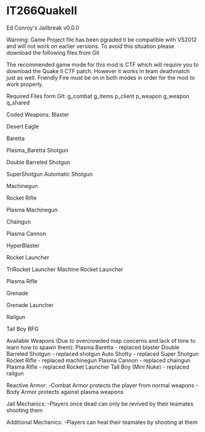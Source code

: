 IT266QuakeII
============
Ed Conroy's Jailbreak v0.0.0

Warning: Game Project file has been pgraded ti be compatible with VS2012 and will not work
on earlier versions.  To avoid this situation please download the following files from Git

The recommended game mode for this mod is CTF which will require you to download the Quake II
CTF patch.  However it works in team deathmatch just as well.  Friendly Fire must be on in both modes
in order for the mod to work properly.

Required Files form Git:
g_combat
g_items
p_client
p_weapon
g_weapon
q_shared

Coded Weapons:
Blaster

Desert Eagle

Baretta

Plasma_Baretta
Shotgun

Double Barreled Shotgun

SuperShotgun
Automatic Shotgun

Machinegun

Rocket Rifle

Plasma Machinegun

Chaingun

Plasma Cannon

HyperBlaster

Rocket Launcher

TriRocket Launcher
Machine Rocket Launcher

Plasma Rifle

Grenade

Grenade Launcher

Railgun

Tall Boy
BFG

Available Weapons (Due to overcrowded map concerns and lack of time to learn how to spawn them):
Plasma Baretta - replaced blaster
Double Barreled Shotgun - replaced shotgun
Auto Shotty - replaced Super Shotgun
Rocket Rifle - replaced machinegun
Plasma Cannon - replaced chaingun
Plasma Rifle - replaced Rocket Launcher
Tall Boy (Mini Nuke) - replaced railgun

Reactive Armor:
-Combat Armor protects the player from normal weapons
-Body Armor protects against plasma weapons

Jail Mechanics:
-Players once dead can only be revived by their teamates shooting them

Additional Mechanics:
-Players can heal their teamates by shooting at them
